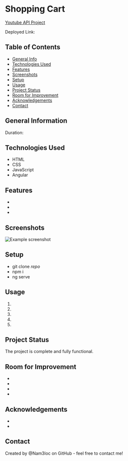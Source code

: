 # Shopping Cart

>  

[Youtube API Project]()

Deployed Link: 

## Table of Contents
* [General Info](#general-information)
* [Technologies Used](#technologies-used)
* [Features](#features)
* [Screenshots](#screenshots)
* [Setup](#setup)
* [Usage](#usage)
* [Project Status](#project-status)
* [Room for Improvement](#room-for-improvement)
* [Acknowledgements](#acknowledgements)
* [Contact](#contact)

## General Information
Duration: 



## Technologies Used
- HTML
- CSS
- JavaScript
- Angular

## Features
- 
- 
- 

## Screenshots
<!-- Add screenshots if available -->
![Example screenshot]()

## Setup
- git clone *repo*
- npm i
- ng serve

## Usage
1. 
2. 
3. 
4. 
5. 

## Project Status
The project is complete and fully functional.

## Room for Improvement
- 
- 
- 
- 

## Acknowledgements
- 
- 

## Contact
Created by @Nam3loc on GitHub - feel free to contact me!
